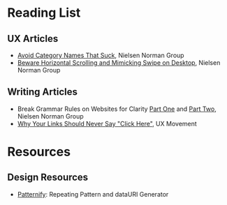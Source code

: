 # Reading List

## UX Articles

- [Avoid Category Names That Suck](http://www.nngroup.com/articles/category-names-suck/), Nielsen Norman Group
- [Beware Horizontal Scrolling and Mimicking Swipe on Desktop](http://www.nngroup.com/articles/horizontal-scrolling/), Nielsen Norman Group

## Writing Articles

- Break Grammar Rules on Websites for Clarity
  [Part One](http://www.nngroup.com/articles/break-grammar-rules/)
  and [Part Two](http://www.nngroup.com/articles/really-break-grammar-rules/), Nielsen Norman Group
- [Why Your Links Should Never Say "Click Here"](http://uxmovement.com/content/why-your-links-should-never-say-click-here/), UX Movement

# Resources

## Design Resources

- [Patternify](http://www.patternify.com/): Repeating Pattern and dataURI Generator